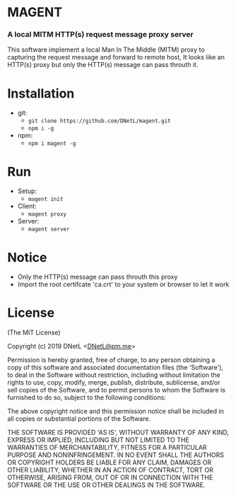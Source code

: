# MAGENT #
### A local MITM HTTP(s) request message proxy server ###
This software implement a local
Man In The Middle (MITM) proxy to capturing the request message and forward to remote host, It looks like an HTTP(s) proxy but only the HTTP(s) message can pass throuth it.

# Installation #
* git:
	* ```git clone https://github.com/DNetL/magent.git```
	* ```npm i -g```
* npm:
	* ```npm i magent -g```
# Run #
* Setup:
	* ```magent init```
* Client:
	* ```magent proxy```
* Server:
	* ```magent server```

# Notice #
* Only the HTTP(s) message can pass throuth this proxy
* Import the root certifcate 'ca.crt' to your system or browser to let it work

# License #
(The MIT License)

Copyright (c) 2019 DNetL &lt;DNetL@pm.me&gt;

Permission is hereby granted, free of charge, to any person obtaining
a copy of this software and associated documentation files (the
'Software'), to deal in the Software without restriction, including
without limitation the rights to use, copy, modify, merge, publish,
distribute, sublicense, and/or sell copies of the Software, and to
permit persons to whom the Software is furnished to do so, subject to
the following conditions:

The above copyright notice and this permission notice shall be
included in all copies or substantial portions of the Software.

THE SOFTWARE IS PROVIDED 'AS IS', WITHOUT WARRANTY OF ANY KIND,
EXPRESS OR IMPLIED, INCLUDING BUT NOT LIMITED TO THE WARRANTIES OF
MERCHANTABILITY, FITNESS FOR A PARTICULAR PURPOSE AND NONINFRINGEMENT.
IN NO EVENT SHALL THE AUTHORS OR COPYRIGHT HOLDERS BE LIABLE FOR ANY
CLAIM, DAMAGES OR OTHER LIABILITY, WHETHER IN AN ACTION OF CONTRACT,
TORT OR OTHERWISE, ARISING FROM, OUT OF OR IN CONNECTION WITH THE
SOFTWARE OR THE USE OR OTHER DEALINGS IN THE SOFTWARE.